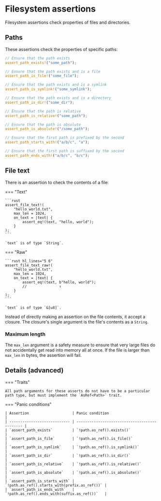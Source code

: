 <!--
Copyright (c) 2023 Sophie Katz

This file is part of test ur code XD.

test ur code XD is free software: you can redistribute it and/or modify it under the terms of the
GNU General Public License as published by the Free Software Foundation, either version 3 of the
License, or (at your option) any later version.

test ur code XD is distributed in the hope that it will be useful, but WITHOUT ANY WARRANTY; without
even the implied warranty of MERCHANTABILITY or FITNESS FOR A PARTICULAR PURPOSE. See the GNU
General Public License for more details.

You should have received a copy of the GNU General Public License along with test ur code XD. If
not, see <https://www.gnu.org/licenses/>.
-->

# Filesystem assertions

Filesystem assertions check properties of files and directories.

## Paths

These assertions check the properties of specific paths:

```rust
// Ensure that the path exists
assert_path_exists!("some_path");

// Ensure that the path exists and is a file
assert_path_is_file!("some_file");

// Ensure that the path exists and is a symlink
assert_path_is_symlink!("some_symlink");

// Ensure that the path exists and is a directory
assert_path_is_dir!("some_dir");

// Ensure that the path is relative
assert_path_is_relative!("some_path");

// Ensure that the path is absolute
assert_path_is_absolute!("/some_path");

// Ensure that the first path is prefixed by the second
assert_path_starts_with!("a/b/c", "a");

// Ensure that the first path is suffixed by the second
assert_path_ends_with!("a/b/c", "b/c");
```

## File text

There is an assertion to check the contents of a file:

=== "Text"

    ```rust
    assert_file_text!(
        "hello_world.txt",
        max_len = 1024,
        on_text = |text| {
            assert_eq!(text, "hello, world");
        }
    );
    ```

    `text` is of type `String`.

=== "Raw"

    ```rust hl_lines="5 6"
    assert_file_text_raw!(
        "hello_world.txt",
        max_len = 1024,
        on_text = |text| {
            assert_eq!(text, b"hello, world");
            //               ↑
        }
    );
    ```

    `text` is of type `&[u8]`.

Instead of directly making an assertion on the file contents, it accept a closure. The closure's single argument is the file's contents as a `String`.

### Maximum length

The `max_len` argument is a safety measure to ensure that very large files do not accidentally get read into memory all at once. If the file is larger than `max_len` in bytes, the assertion will fail.

## Details (advanced)

=== "Traits"

    All path arguments for these asserts do not have to be a particular path type, but must implement the `AsRef<Path>` trait.

=== "Panic conditions"

    | Assertion                    | Panic condition                               |
    | ---------------------------- | --------------------------------------------- |
    | `assert_path_exists`         | `!path.as_ref().exists()`                     |
    | `assert_path_is_file`        | `!path.as_ref().is_file()`                    |
    | `assert_path_is_symlink`     | `!path.as_ref().is_symlink()`                 |
    | `assert_path_is_dir`         | `!path.as_ref().is_dir()`                     |
    | `assert_path_is_relative`    | `!path.as_ref().is_relative()`                |
    | `assert_path_is_absolute`    | `!path.as_ref().is_absolute()`                |
    | `assert_path_is_starts_with` | `!path.as_ref().starts_with(prefix.as_ref())` |
    | `assert_path_is_ends_with`   | `!path.as_ref().ends_with(suffix.as_ref())`   |
